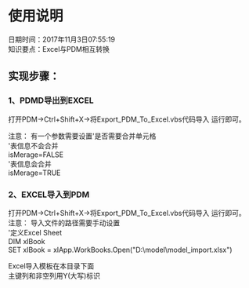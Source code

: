 # 使用说明
日期时间：2017年11月3日07:55:19 <br/>
知识要点：Excel与PDM相互转换<br/>

## 实现步骤：
### 1、PDMD导出到EXCEL
打开PDM→Ctrl+Shift+X→将Export_PDM_To_Excel.vbs代码导入 运行即可。<br/>

注意：
有一个参数需要设置'是否需要合并单元格<br/>
'表信息不会合并<br/>
isMerage=FALSE<br/>
'表信息会合并<br/>
isMerage=TRUE<br/>



### 2、EXCEL导入到PDM
打开PDM→Ctrl+Shift+X→将Export_PDM_To_Excel.vbs代码导入 运行即可。<br/>
注意：
导入文件的路径需要手动设置<br/>
'定义Excel Sheet<br/>
DIM xlBook  <br/>
SET xlBook = xlApp.WorkBooks.Open("D:\model\model_import.xlsx")<br/>

Excel导入模板在本目录下面<br/>
主键列和非空列用Y(大写)标识